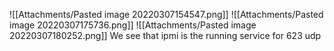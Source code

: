 ![[Attachments/Pasted image 20220307154547.png]]
![[Attachments/Pasted image 20220307175736.png]]
![[Attachments/Pasted image 20220307180252.png]]
We see that ipmi is the running service for 623 udp